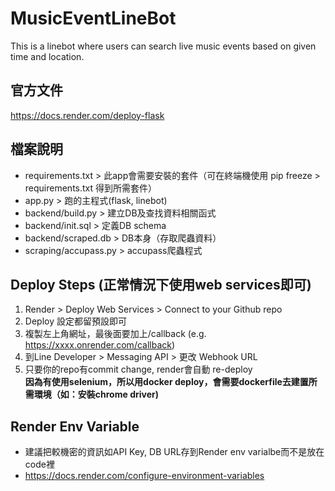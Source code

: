 # MusicEventLineBot
This is a linebot where users can search live music events based on given time and location.

## 官方文件
https://docs.render.com/deploy-flask

## 檔案說明
- requirements.txt > 此app會需要安裝的套件（可在終端機使用 pip freeze > requirements.txt 得到所需套件）
- app.py > 跑的主程式(flask, linebot)
- backend/build.py > 建立DB及查找資料相關函式
- backend/init.sql > 定義DB schema
- backend/scraped.db > DB本身（存取爬蟲資料）
- scraping/accupass.py > accupass爬蟲程式

## Deploy Steps (正常情況下使用web services即可)
1. Render > Deploy Web Services > Connect to your Github repo
2. Deploy 設定都留預設即可
3. 複製左上角網址，最後面要加上/callback (e.g. https://xxxx.onrender.com/callback)
4. 到Line Developer > Messaging API > 更改 Webhook URL
5. 只要你的repo有commit change, render會自動 re-deploy<br>
<b>因為有使用selenium，所以用docker deploy，會需要dockerfile去建置所需環境（如：安裝chrome driver)</b>

## Render Env Variable
- 建議把較機密的資訊如API Key, DB URL存到Render env varialbe而不是放在code裡
- https://docs.render.com/configure-environment-variables
